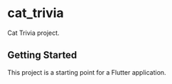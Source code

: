 # cat_trivia

Cat Trivia project.

## Getting Started

This project is a starting point for a Flutter application.



